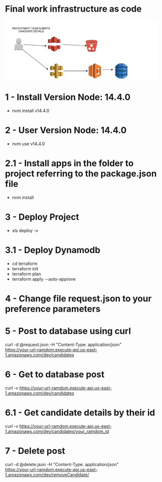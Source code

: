 # Final work infrastructure as code

![alt text](https://github.com/renatowow14/atividade-pos-IaaS/blob/main/images/image01.png)

# 1 - Install Version Node: 14.4.0

- nvm install v14.4.0

# 2 - User Version Node: 14.4.0

- nvm use v14.4.0

# 2.1 - Install apps in the folder to project referring to the package.json file

- nvm install

# 3 - Deploy Project

- sls deploy -v 

# 3.1 - Deploy Dynamodb

- cd terraform
- terraform init
- terraform plan
- terraform apply --auto-approve

# 4 - Change file request.json to your preference parameters

# 5 - Post to database using curl

curl -d @request.json -H "Content-Type: application/json" \
https://your-url-ramdom.execute-api.us-east-1.amazonaws.com/dev/candidates

# 6 - Get to database post

curl -v https://your-url-ramdom.execute-api.us-east-1.amazonaws.com/dev/candidates

# 6.1 - Get candidate details by their id

curl -v https://your-url-ramdom.execute-api.us-east-1.amazonaws.com/dev/candidates/your_ramdom_id

# 7 - Delete post

curl -d @delete.json -H "Content-Type: application/json" \
https://your-url-ramdom.execute-api.us-east-1.amazonaws.com/dev/removeCandidate/

